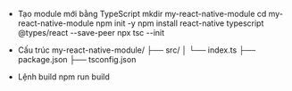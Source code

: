 * Tạo module mới bằng TypeScript
mkdir my-react-native-module
cd my-react-native-module
npm init -y
npm install react-native typescript @types/react --save-peer
npx tsc --init


* Cấu trúc
my-react-native-module/
├── src/
│   └── index.ts
├── package.json
├── tsconfig.json

* Lệnh build
npm run build